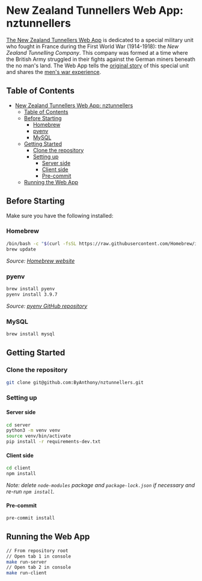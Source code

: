 # New Zealand Tunnellers Web App: nztunnellers

[The New Zealand Tunnellers Web App](https://www.nztunnellers.com) is dedicated to a special military unit who fought in France during the First World War (1914-1918): the *New Zealand Tunnelling Company*. This company was formed at a time where the British Army struggled in their fights against the German miners beneath the no man's land. The Web App tells the [original story](https://www.nztunnellers.com/#history) of this special unit and shares the [men's war experience](https://www.nztunnellers.com/tunnellers/).

## Table of Contents

- [New Zealand Tunnellers Web App: nztunnellers](#new-zealand-tunnellers-web-app-nztunnellers)
  - [Table of Contents](#table-of-contents)
  - [Before Starting](#before-starting)
    - [Homebrew](#homebrew)
    - [pyenv](#pyenv)
    - [MySQL](#mysql)
  - [Getting Started](#getting-started)
    - [Clone the repository](#clone-the-repository)
    - [Setting up](#setting-up)
      - [Server side](#server-side)
      - [Client side](#client-side)
      - [Pre-commit](#pre-commit)
  - [Running the Web App](#running-the-web-app)

## Before Starting

Make sure you have the following installed:

### Homebrew

```zsh
/bin/bash -c "$(curl -fsSL https://raw.githubusercontent.com/Homebrew/install/HEAD/install.sh)"
brew update
```

*Source: [Homebrew website](https://brew.sh/)*

### pyenv

```zsh
brew install pyenv
pyenv install 3.9.7
```

*Source: [pyenv GitHub repository](https://github.com/pyenv/pyenv)*

### MySQL

```zsh
brew install mysql
```

## Getting Started

### Clone the repository

```zsh
git clone git@github.com:ByAnthony/nztunnellers.git
```

### Setting up

#### Server side

```zsh
cd server
python3 -m venv venv
source venv/bin/activate
pip install -r requirements-dev.txt
```

#### Client side

```zsh
cd client
npm install
```

*Note: delete `node-modules` package and `package-lock.json` if necessary and re-run `npm install`.*

#### Pre-commit

```zsh
pre-commit install
```

## Running the Web App

```zsh
// From repository root
// Open tab 1 in console
make run-server
// Open tab 2 in console
make run-client
```
